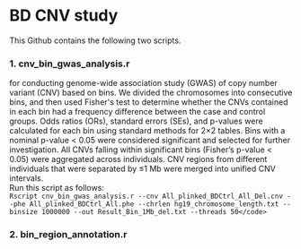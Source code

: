 # BD CNV study
This Github contains the following two scripts. 
### 1. cnv_bin_gwas_analysis.r
for conducting genome-wide association study (GWAS) of copy number variant (CNV) based on bins. We divided the chromosomes into consecutive bins, and then used Fisher's test to determine whether the CNVs contained in each bin had a frequency difference between the case and control groups. Odds ratios (ORs), standard errors (SEs), and p-values were calculated for each bin using standard methods for 2×2 tables. Bins with a nominal p-value < 0.05 were considered significant and selected for further investigation. All CNVs falling within significant bins (Fisher’s p-value < 0.05) were aggregated across individuals. CNV regions from different individuals that were separated by ≤1 Mb were merged into unified CNV intervals. <br>
Run this script as follows:<br>
```Rscript cnv_bin_gwas_analysis.r --cnv All_plinked_BDCtrl_All_Del.cnv --phe All_plinked_BDCtrl_All.phe --chrlen hg19_chromosome_length.txt --binsize 1000000 --out Result_Bin_1Mb_del.txt --threads 50</code>```

### 2. bin_region_annotation.r
##
